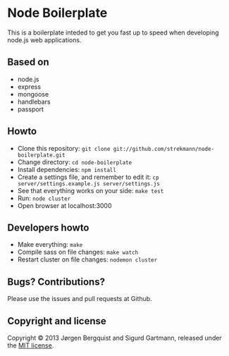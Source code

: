 Node Boilerplate
================

This is a boilerplate inteded to get you fast up to speed when developing node.js web applications.

Based on
--------

* node.js
* express
* mongoose
* handlebars
* passport

Howto
-----

* Clone this repository: ``git clone git://github.com/strekmann/node-boilerplate.git``
* Change directory: ``cd node-boilerplate``
* Install dependencies: ``npm install``
* Create a settings file, and remember to edit it: ``cp server/settings.example.js server/settings.js``
* See that everything works on your side: ``make test``
* Run: ``node cluster``
* Open browser at localhost:3000

Developers howto
----------------

* Make everything: ``make``
* Compile sass on file changes: ``make watch``
* Restart cluster on file changes: ``nodemon cluster``

Bugs? Contributions?
--------------------

Please use the issues and pull requests at Github.

Copyright and license
---------------------
Copyright © 2013 Jørgen Bergquist and Sigurd Gartmann, released under the [MIT license](https://github.com/strekmann/node-boilerplate/blob/master/LICENSE).
